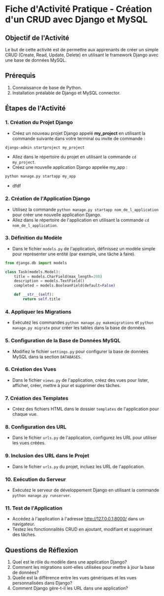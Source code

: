 
# Fiche d'Activité Pratique - Création d'un CRUD avec Django et MySQL

## Objectif de l'Activité

Le but de cette activité est de permettre aux apprenants de créer un simple CRUD (Create, Read, Update, Delete) en utilisant le framework Django avec une base de données MySQL.

## Prérequis

1. Connaissance de base de Python.
2. Installation préalable de Django et MySQL connector.

## Étapes de l'Activité

### 1. Création du Projet Django

- Créez un nouveau projet Django appelé **my_project** en utilisant la commande suivante dans votre terminal ou invite de commande :
```sh
django-admin startproject my_project
```
- Allez dans le répertoire du projet en utilisant la commande `cd my_project`.
- Créez une nouvelle application Django appelée my_app :
```sh
python manage.py startapp my_app
```
- dfdf

### 2. Création de l'Application Django

- Utilisez la commande `python manage.py startapp nom_de_l_application` pour créer une nouvelle application Django.
- Allez dans le répertoire de l'application en utilisant la commande `cd nom_de_l_application`.

### 3. Définition du Modèle

- Dans le fichier `models.py` de l'application, définissez un modèle simple pour représenter une entité (par exemple, une tâche à faire).

```python
from django.db import models

class Task(models.Model):
    title = models.CharField(max_length=200)
    description = models.TextField()
    completed = models.BooleanField(default=False)

    def __str__(self):
        return self.title
```
### 4. Appliquer les Migrations

- Exécutez les commandes `python manage.py makemigrations` et `python manage.py migrate` pour créer les tables dans la base de données.

### 5. Configuration de la Base de Données MySQL

- Modifiez le fichier `settings.py` pour configurer la base de données MySQL dans la section `DATABASES`.

### 6. Création des Vues

- Dans le fichier `views.py` de l'application, créez des vues pour lister, afficher, créer, mettre à jour et supprimer des tâches.

### 7. Création des Templates

- Créez des fichiers HTML dans le dossier `templates` de l'application pour chaque vue.

### 8. Configuration des URL

- Dans le fichier `urls.py` de l'application, configurez les URL pour utiliser les vues créées.

### 9. Inclusion des URL dans le Projet

- Dans le fichier `urls.py` du projet, incluez les URL de l'application.

### 10. Exécution du Serveur

- Exécutez le serveur de développement Django en utilisant la commande `python manage.py runserver`.

### 11. Test de l'Application

- Accédez à l'application à l'adresse http://127.0.0.1:8000/ dans un navigateur.
- Testez les fonctionnalités CRUD en ajoutant, modifiant et supprimant des tâches.
## Questions de Réflexion

1. Quel est le rôle du modèle dans une application Django?
2. Comment les migrations sont-elles utilisées pour mettre à jour la base de données?
3. Quelle est la différence entre les vues génériques et les vues personnalisées dans Django?
4. Comment Django gère-t-il les URL dans une application?
